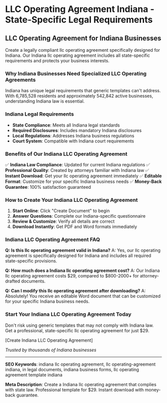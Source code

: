 # LLC Operating Agreement Indiana - State-Specific Legal Requirements

## LLC Operating Agreement for Indiana Businesses

Create a legally compliant llc operating agreement specifically designed for Indiana. Our Indiana llc operating agreement includes all state-specific requirements and protects your business interests.

### Why Indiana Businesses Need Specialized LLC Operating Agreements

Indiana has unique legal requirements that generic templates can't address. With 6,785,528 residents and approximately 542,842 active businesses, understanding Indiana law is essential.

### Indiana Legal Requirements

- **State Compliance**: Meets all Indiana legal standards
- **Required Disclosures**: Includes mandatory Indiana disclosures
- **Local Regulations**: Addresses Indiana business regulations
- **Court System**: Compatible with Indiana court requirements

### Benefits of Our Indiana LLC Operating Agreement

✅ **Indiana Law Compliance**: Updated for current Indiana regulations
✅ **Professional Quality**: Created by attorneys familiar with Indiana law
✅ **Instant Download**: Get your llc operating agreement immediately
✅ **Editable Format**: Customize for your specific Indiana business needs
✅ **Money-Back Guarantee**: 100% satisfaction guaranteed

### How to Create Your Indiana LLC Operating Agreement

1. **Start Online**: Click "Create Document" to begin
2. **Answer Questions**: Complete our Indiana-specific questionnaire
3. **Review & Customize**: Verify all details are correct
4. **Download Instantly**: Get PDF and Word formats immediately

### Indiana LLC Operating Agreement FAQ

**Q: Is this llc operating agreement valid in Indiana?**
A: Yes, our llc operating agreement is specifically designed for Indiana and includes all required state-specific provisions.

**Q: How much does a Indiana llc operating agreement cost?**
A: Our Indiana llc operating agreement costs $29, compared to $800-2000+ for attorney-drafted documents.

**Q: Can I modify this llc operating agreement after downloading?**
A: Absolutely! You receive an editable Word document that can be customized for your specific Indiana business needs.

### Start Your Indiana LLC Operating Agreement Today

Don't risk using generic templates that may not comply with Indiana law. Get a professional, state-specific llc operating agreement for just $29.

[Create Indiana LLC Operating Agreement]

*Trusted by thousands of Indiana businesses*

---

**SEO Keywords**: indiana llc operating agreement, llc operating-agreement indiana, in legal documents, indiana business forms, llc operating agreement template indiana

**Meta Description**: Create a Indiana llc operating agreement that complies with state law. Professional template for $29. Instant download with money-back guarantee.

